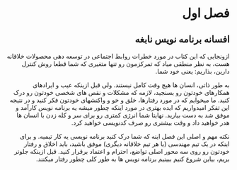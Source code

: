 <div dir="rtl">

# فصل اول

## افسانه برنامه نویس نابغه

ازونجایی که این کتاب در مورد خطرات روابط اجتماعی در توسعه دهی محصولات خلاقانه هست، به نظر منطقی میاد که تمرکزمون رو تنها متغیری که شما قطعا روش کنترل دارین، بذاریم: یعنی خود شما. 

به طور ذاتی، انسان ها هیچ وقت کامل نیستند. ولی قبل ازینکه عیب و ایرادهای همکارهای خودتون رو بسنجید، لازمه که مشکلات و نقص های شخصی خودتون رو درک کنید. ما میخوایم که در مورد رفتارها، خلق و خو و واکنشهای خودتون فکر کنید و در نتیجه این تفکر امیدواریم که ایده بهتری در مورد اینکه چطور میشه یه برنامه نویس کارآمد و موفق شد به دست بیارید. نهایتا شما انرژی کمتری رو برای سر و کله زدن با انسان ها هدر خواهید داد و وقت بیشتری رو صرف کدنویسی خواهید کرد. 

نکته مهم و اصلی این فصل اینه که شما درک کنید برنامه نویسی یه کار تیمیه. و برای اینکه در یک تیم مهندسی (یا هر تیم خلاقانه دیگری) موفق باشید، باید اخلاق و رفتار خودتون رو روی سه محور اصلی تواضع، احترام و اعتماد برقرار کنید. 
قبل ازینکه جلوتر بریم، بیاین شروع کنیم ببینیم برنامه نویس ها به طور کلی چطور رفتار میکنند. 
</div>
